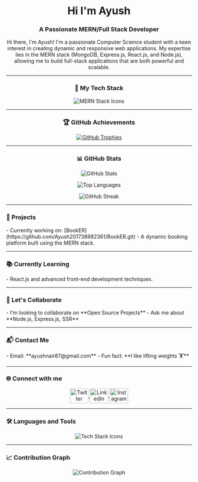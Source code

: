 <h1 align="center">Hi I'm Ayush</h1>
<h3 align="center">A Passionate MERN/Full Stack Developer</h3>

<p align="center">
Hi there, I'm Ayush! I'm a passionate Computer Science student with a keen interest in creating dynamic and responsive web applications. My expertise lies in the MERN stack (MongoDB, Express.js, React.js, and Node.js), allowing me to build full-stack applications that are both powerful and scalable.
</p>

---

<h3 align="center">🚀 My Tech Stack</h3>
<p align="center">
  <img src="https://skillicons.dev/icons?i=mongodb,express,react,nodejs" alt="MERN Stack Icons" />
</p>

---

<h3 align="center">🏆 GitHub Achievements</h3>
<p align="center"> 
  <a href="https://github.com/ryo-ma/github-profile-trophy">
    <img src="https://github-profile-trophy.vercel.app/?username=ayush201738982361&theme=algolia" alt="GitHub Trophies" />
  </a> 
</p>

---

<h3 align="center">📊 GitHub Stats</h3>
<p align="center">
  <img src="https://github-readme-stats.vercel.app/api?username=ayush201738982361&show_icons=true&theme=radical" alt="GitHub Stats" />
</p>

<p align="center">
  <img src="https://github-readme-stats.vercel.app/api/top-langs/?username=ayush201738982361&layout=compact&theme=radical" alt="Top Languages" />
</p>

<p align="center">
  <img src="https://github-readme-streak-stats.herokuapp.com/?user=ayush201738982361&theme=radical" alt="GitHub Streak" />
</p>

---

<h3 align="left">🔭 Projects</h3>
- Currently working on: [BookER](https://github.com/Ayush201738982361/BookER.git) - A dynamic booking platform built using the MERN stack.

---

<h3 align="left">📚 Currently Learning</h3>
- React.js and advanced front-end development techniques.

---

<h3 align="left">🤝 Let's Collaborate</h3>
- I'm looking to collaborate on **Open Source Projects**  
- Ask me about **Node.js, Express.js, SSR**

---

<h3 align="left">📬 Contact Me</h3>
- Email: **ayushnair87@gmail.com**  
- Fun fact: **I like lifting weights 🏋️**

---

<h3 align="left">🌐 Connect with me</h3>
<p align="center">
  <a href="https://twitter.com/ayushnair225933" target="blank">
    <img align="center" src="https://raw.githubusercontent.com/rahuldkjain/github-profile-readme-generator/master/src/images/icons/Social/twitter.svg" alt="Twitter" height="40" width="50" />
  </a>
  <a href="https://linkedin.com/in/ayushnair225933" target="blank">
    <img align="center" src="https://raw.githubusercontent.com/rahuldkjain/github-profile-readme-generator/master/src/images/icons/Social/linked-in-alt.svg" alt="LinkedIn" height="40" width="50" />
  </a>
  <a href="https://instagram.com/ayush_nair_360" target="blank">
    <img align="center" src="https://raw.githubusercontent.com/rahuldkjain/github-profile-readme-generator/master/src/images/icons/Social/instagram.svg" alt="Instagram" height="40" width="50" />
  </a>
</p>

---

<h3 align="left">🛠️ Languages and Tools</h3>
<p align="center">
  <img src="https://skillicons.dev/icons?i=html,css,js,react,nodejs,express,mongodb,python,flask,java,cpp,c,php,mysql,postman,kali,linux,git,figma" alt="Tech Stack Icons" />
</p>

---

<h3 align="left">📈 Contribution Graph</h3>
<p align="center">
  <img src="https://github-readme-activity-graph.vercel.app/graph?username=ayush201738982361&theme=react-dark" alt="Contribution Graph" />
</p>
